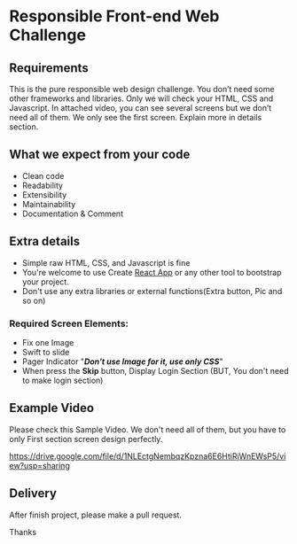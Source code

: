 # Responsible Front-end Web Challenge

## Requirements 

This is the pure responsible web design challenge. You don’t need some other frameworks and libraries. Only we will check your HTML, CSS and Javascript. In attached video, you can see several screens but we don’t need all of them. We only see the first screen. Explain more in details section. 

## What we expect from your code

* Clean code
* Readability
* Extensibility
* Maintainability
* Documentation & Comment

## Extra details
* Simple raw HTML, CSS, and Javascript is fine 
* You're welcome to use Create [React App](https://reactjs.org/docs/create-a-new-react-app.html) or any other tool to bootstrap your project. 
* Don't use any extra libraries or external functions(Extra button, Pic and so on)

### Required Screen Elements: 

* Fix one Image 
* Swift to slide
* Pager Indicator "**_Don't use Image for it, use only CSS_**"
* When press the **Skip** button, Display Login Section (BUT, You don't need to make login section)


## Example Video
Please check this Sample Video. We don't need all of them, but you have to only First section screen design perfectly. 

https://drive.google.com/file/d/1NLEctgNembqzKpzna6E6HtiRjWnEWsP5/view?usp=sharing


## Delivery
After finish project, please make a pull request.


Thanks


